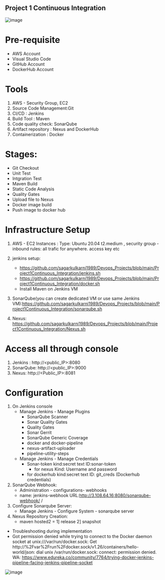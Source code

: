## Project 1 Continuous Integration 
![image](https://user-images.githubusercontent.com/46215433/219878271-4ab530d7-9cf8-4f6d-b5b9-d988bd85ad25.png)

# Pre-requisite #
* AWS Account
* Visual Studio Code
* GitHub Account
* DockerHub Account

# Tools
1. AWS - Security Group, EC2
2. Source Code Management:Git
3. CI/CD : Jenkins 
4. Build Tool : Maven
5. Code quality check: SonarQube 
6. Artifact repository : Nexus and DockerHub
7. Containerization : Docker 

# Stages:
- Git Checkout
- Unit Test
- Intgration Test
- Maven Build
- Static Code Analysis 
- Quality Gates 
- Upload file to Nexus 
- Docker image build
- Push image to docker hub

# Infrastructure  Setup 
1. AWS - EC2 Instances : Type: Ubuntu 20.04  t2.medium , security group - inbound rules: all trafic for anywhere.  access key etc
2. jenkins setup: 
      * https://github.com/sagarkulkarni1989/Devops_Projects/blob/main/Project1Continuous_Integration/jenkins.sh
      * https://github.com/sagarkulkarni1989/Devops_Projects/blob/main/Project1Continuous_Integration/docker.sh
      * Install Maven on Jenkins VM
	  
3. SonarQube(you can create dedicated VM or use same Jenkins VM):https://github.com/sagarkulkarni1989/Devops_Projects/blob/main/Project1Continuous_Integration/sonarqube.sh
4. Nexus: https://github.com/sagarkulkarni1989/Devops_Projects/blob/main/Project1Continuous_Integration/Nexus.sh

# Access all through console 
1. Jenkins : http://<public_IP>:8080
2. SonarQube: http://<public_IP>:9000
3. Nexus: http://<Public_IP>:8081

# Configuration #
1. On Jenkins console
    - Manage Jenkins - Manage Plugins
    	- SonarQube Scanner
    	- Sonar Quality Gates
    	- Quality Gates
    	- Sonar Gerrit
	    - SonarQube Generic Coverage
	    - docker and docker-pipeline 
	    - nexus-artifact-uploader
	    - pipeline-utility-steps
    - Manage Jenkins - Manage Credentials
  		 - Sonar-token   	 kind:secret text   	 ID:sonar-token
	         -  for nexus   Kind: Username and password
		 - for dockerhub  kind:secret text   ID: git_creds     (Dockerhub credentials)
2. SonarQube Webhook:
	- Administration - configurations- webhooks
	- name: jenkins-webhook     URL:http://3.108.64.16:8080/sonarqube-webhook/  <jenkins public_IP:8080>/
3. Configure Sonarqube Server:
	- Manage Jenkins - Configure System - sonarqube server
4. Nexus Repository Creation:
	- maven hosted2 = 1] release 2] snapshot
	

* Troubleshooting during implementation 
* Got permission denied while trying to connect to the Docker daemon socket at unix:///var/run/docker.sock: Get      http://%2Fvar%2Frun%2Fdocker.sock/v1.26/containers/hello-world/json: dial unix /var/run/docker.sock: connect: permission denied.
WA: https://www.edureka.co/community/7764/trying-docker-jenkins-pipeline-facing-jenkins-pipeline-socket

![image](https://user-images.githubusercontent.com/46215433/219878288-ca13f5d8-8b38-47b2-b467-d7836f10e653.png)

